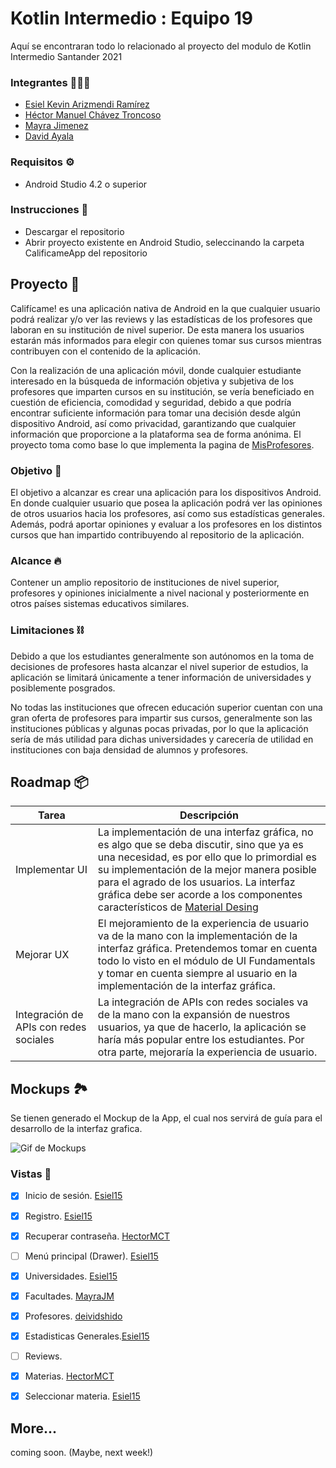 # Kotlin Intermedio : Equipo 19
 Aquí se encontraran todo lo relacionado al proyecto del modulo de Kotlin Intermedio Santander 2021
 ### Integrantes 🧑🏻‍💻
 - [Esiel Kevin Arizmendi Ramírez](https://github.com/Esiel15)
 - [Héctor Manuel Chávez Troncoso](https://github.com/HectorMCT)
 - [Mayra Jimenez](https://github.com/MayraJM)
 - [David Ayala](https://github.com/deividshido)
 
### Requisitos ⚙️
- Android Studio 4.2 o superior

### Instrucciones 🔧
- Descargar el repositorio
- Abrir proyecto existente en Android Studio, seleccinando la carpeta CalificameApp del repositorio


## Proyecto 🚀
 Califícame! es una aplicación nativa de Android en la que cualquier usuario podrá realizar y/o ver las reviews y las estadísticas de los profesores que laboran en su institución de nivel superior. De esta manera los usuarios estarán más informados para elegir con quienes tomar sus cursos mientras contribuyen con el contenido de la aplicación. 
 
 Con la realización de una aplicación móvil, donde cualquier estudiante interesado en la búsqueda de información objetiva y subjetiva de los profesores que imparten cursos en su institución, se vería beneficiado en cuestión de eficiencia, comodidad y seguridad, debido a que podría encontrar suficiente información para tomar una decisión desde algún dispositivo Android, así como privacidad, garantizando que cualquier información que proporcione a la plataforma sea de forma anónima. El proyecto toma como base lo que implementa la pagina de [MisProfesores](https://www.misprofesores.com/).

### Objetivo 🏹
El objetivo a alcanzar es crear una aplicación para los dispositivos Android. En donde cualquier usuario que posea la aplicación podrá ver las opiniones de otros usuarios hacia los profesores, así como sus estadísticas generales. Además, podrá aportar opiniones y evaluar a los profesores en los distintos cursos que han impartido contribuyendo al repositorio de la aplicación.

### Alcance 🔥
Contener un amplio repositorio de instituciones de nivel superior, profesores y opiniones inicialmente a nivel nacional y posteriormente en otros países sistemas educativos similares.

### Limitaciones ⛓
Debido a que los estudiantes generalmente son autónomos en la toma de decisiones de profesores hasta alcanzar el nivel superior de estudios, la aplicación se limitará únicamente a tener información de universidades y posiblemente posgrados.

No todas las instituciones que ofrecen educación superior cuentan con una gran oferta de profesores para impartir sus cursos, generalmente son las instituciones públicas y algunas pocas privadas, por lo que la aplicación sería de más utilidad para dichas universidades y carecería de utilidad en instituciones con baja densidad de alumnos y profesores.


 
## Roadmap 📦

Tarea | Descripción
------------ | -------------
Implementar UI | La implementación de una interfaz gráfica, no es algo que se deba discutir, sino que ya es una necesidad, es por ello que lo primordial es su implementación de la mejor manera posible para el agrado de los usuarios. La interfaz gráfica debe ser acorde a los componentes característicos de [Material Desing](https://material.io/design)
Mejorar UX | El mejoramiento de la experiencia de usuario va de la mano con la implementación de la interfaz gráfica. Pretendemos tomar en cuenta todo lo visto en el módulo de UI Fundamentals y tomar en cuenta siempre al usuario en la implementación de la interfaz gráfica.
Integración de APIs con redes sociales | La integración de APIs con redes sociales va de la mano con la expansión de nuestros usuarios, ya que de hacerlo, la aplicación se haría más popular entre los estudiantes. Por otra parte, mejoraría la experiencia de usuario.

## Mockups 🏞

Se tienen generado el Mockup de la App, el cual nos servirá de guía para el desarrollo de la interfaz grafica.

![Gif de Mockups](https://github.com/HectorMCT/Kotlin_Intermedio_Equipo1/blob/main/Media/UI%20GIF.gif)

### Vistas 🌁

- [x] Inicio de sesión. [Esiel15](https://github.com/Esiel15)
- [x] Registro. [Esiel15](https://github.com/Esiel15)
- [x] Recuperar contraseña. [HectorMCT](https://github.com/HectorMCT)
- [ ] Menú principal (Drawer). [Esiel15](https://github.com/Esiel15)
- [x] Universidades. [Esiel15](https://github.com/Esiel15)
- [x] Facultades. [MayraJM](https://github.com/MayraJM)
- [X] Profesores. [deividshido](https://github.com/deividshido)
- [x] Estadisticas Generales.[Esiel15](https://github.com/Esiel15)
- [ ] Reviews.
- [X] Materias. [HectorMCT](https://github.com/HectorMCT)
- [x] Seleccionar materia. [Esiel15](https://github.com/Esiel15)


## More...
coming soon. (Maybe, next week!)
